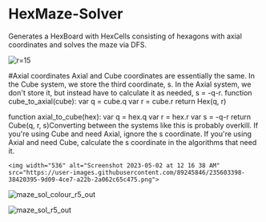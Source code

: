 # HexMaze-Solver

Generates a HexBoard with HexCells consisting of hexagons with axial coordinates and solves the maze via DFS.

![r=15](https://user-images.githubusercontent.com/89245846/235605163-8e29a7b9-6fbc-4f95-8b53-c8e388c8c0b7.png)


#Axial coordinates
Axial and Cube coordinates are essentially the same. In the Cube system, we store the third coordinate, s. In the Axial system, we don't store it, but instead have to calculate it as needed, s = -q-r.
function cube_to_axial(cube):
    var q = cube.q
    var r = cube.r
    return Hex(q, r)

function axial_to_cube(hex):
    var q = hex.q
    var r = hex.r
    var s = -q-r
    return Cube(q, r, s)Converting between the systems like this is probably overkill. If you're using Cube and need Axial, ignore the s coordinate. If you're using Axial and need Cube, calculate the s coordinate in the algorithms that need it.
    
    <img width="536" alt="Screenshot 2023-05-02 at 12 16 38 AM" src="https://user-images.githubusercontent.com/89245846/235603398-38420395-9d09-4ce7-a22b-2a062c65c475.png">

![maze_sol_colour_r5_out](https://user-images.githubusercontent.com/89245846/235605288-126c0268-9af6-4ccf-82ec-82859892597d.png)


     
![maze_sol_r5_out](https://user-images.githubusercontent.com/89245846/235605319-50fc2f64-bd29-4d4a-9881-f549b8ceaf92.png)

